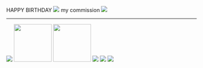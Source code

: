 HAPPY BIRTHDAY <img src = "https://i.postimg.cc/5t2dY3Nt/Untitled984-2025927160404.png">
my commission <img src = "https://i.postimg.cc/WzMLvJZh/Untitled975-20250920122838.png">
***
<img src = "https://i.postimg.cc/C1tPLRRK/Untitled965-20250905120919.png">
<img src ="https://i.postimg.cc/pyNzfnQq/7-D1-C6998-CF77-BFEA400-E118-C3-E031-BE6.png" width="100" height="100"> <img src = "https://i.postimg.cc/FzHhcxDb/7-C9-F93-BFA0-CD816-B7-D9683-AE7910-DF99.png" width="100" height="100">
<img src = https://i.postimg.cc/tJSpvMNN/Camera-1040g3k831itvgt3i0s005n9t6e7lm2q9laph70g.jpg> <img src = https://i.postimg.cc/0574WNVc/IMG-1644.png> <img src = https://i.postimg.cc/bJvz0PQw/58azl3.jpg>
